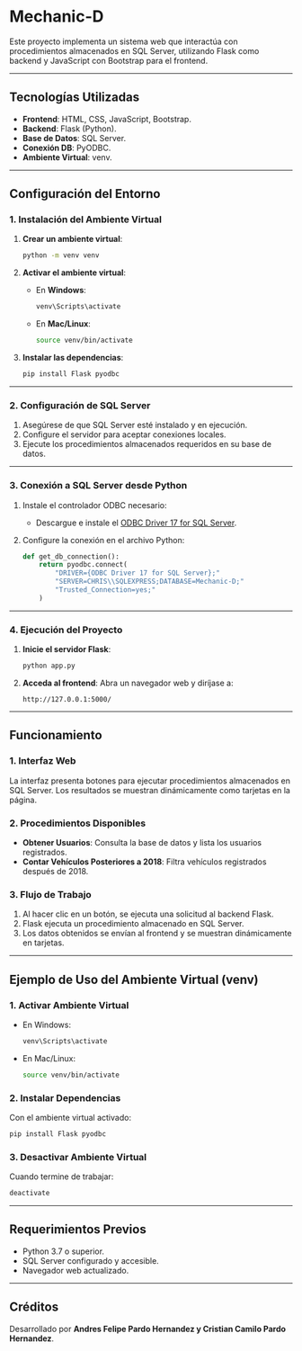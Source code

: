 
# Mechanic-D

Este proyecto implementa un sistema web que interactúa con procedimientos almacenados en SQL Server, utilizando Flask como backend y JavaScript con Bootstrap para el frontend.

---

## Tecnologías Utilizadas

- **Frontend**: HTML, CSS, JavaScript, Bootstrap.  
- **Backend**: Flask (Python).  
- **Base de Datos**: SQL Server.  
- **Conexión DB**: PyODBC.  
- **Ambiente Virtual**: venv.  

---

## Configuración del Entorno

### 1. Instalación del Ambiente Virtual

1. **Crear un ambiente virtual**:
   ```bash
   python -m venv venv
   ```

2. **Activar el ambiente virtual**:
   - En **Windows**:
     ```bash
     venv\Scripts\activate
     ```
   - En **Mac/Linux**:
     ```bash
     source venv/bin/activate
     ```

3. **Instalar las dependencias**:
   ```bash
   pip install Flask pyodbc
   ```

---

### 2. Configuración de SQL Server

1. Asegúrese de que SQL Server esté instalado y en ejecución.  
2. Configure el servidor para aceptar conexiones locales.  
3. Ejecute los procedimientos almacenados requeridos en su base de datos.  

---

### 3. Conexión a SQL Server desde Python

1. Instale el controlador ODBC necesario:
   - Descargue e instale el [ODBC Driver 17 for SQL Server](https://learn.microsoft.com/en-us/sql/connect/odbc/download-odbc-driver-for-sql-server).

2. Configure la conexión en el archivo Python:
   ```python
   def get_db_connection():
       return pyodbc.connect(
           "DRIVER={ODBC Driver 17 for SQL Server};"
           "SERVER=CHRIS\\SQLEXPRESS;DATABASE=Mechanic-D;"
           "Trusted_Connection=yes;"
       )
   ```

---

### 4. Ejecución del Proyecto

1. **Inicie el servidor Flask**:
   ```bash
   python app.py
   ```

2. **Acceda al frontend**:
   Abra un navegador web y diríjase a:
   ```
   http://127.0.0.1:5000/
   ```

---

## Funcionamiento

### 1. Interfaz Web

La interfaz presenta botones para ejecutar procedimientos almacenados en SQL Server. Los resultados se muestran dinámicamente como tarjetas en la página.

### 2. Procedimientos Disponibles

- **Obtener Usuarios**: Consulta la base de datos y lista los usuarios registrados.  
- **Contar Vehículos Posteriores a 2018**: Filtra vehículos registrados después de 2018.  

### 3. Flujo de Trabajo

1. Al hacer clic en un botón, se ejecuta una solicitud al backend Flask.  
2. Flask ejecuta un procedimiento almacenado en SQL Server.  
3. Los datos obtenidos se envían al frontend y se muestran dinámicamente en tarjetas.  

---

## Ejemplo de Uso del Ambiente Virtual (venv)

### 1. Activar Ambiente Virtual

- En Windows:
  ```bash
  venv\Scripts\activate
  ```

- En Mac/Linux:
  ```bash
  source venv/bin/activate
  ```

### 2. Instalar Dependencias

Con el ambiente virtual activado:
```bash
pip install Flask pyodbc
```

### 3. Desactivar Ambiente Virtual

Cuando termine de trabajar:
```bash
deactivate
```

---

## Requerimientos Previos

- Python 3.7 o superior.  
- SQL Server configurado y accesible.  
- Navegador web actualizado.  

---

## Créditos

Desarrollado por **Andres Felipe Pardo Hernandez y Cristian Camilo Pardo Hernandez**.
